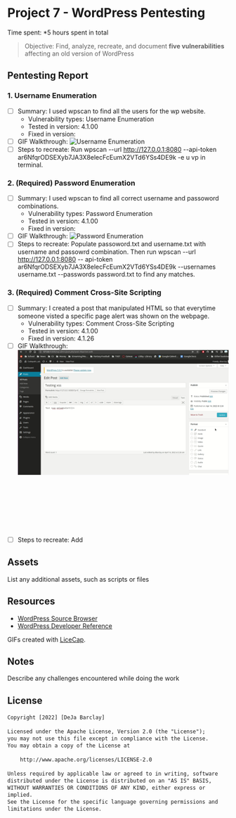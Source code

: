 # Project 7 - WordPress Pentesting

Time spent: *5 hours spent in total

> Objective: Find, analyze, recreate, and document **five vulnerabilities** affecting an old version of WordPress

## Pentesting Report

### 1. Username Enumeration
  - [ ] Summary: I used wpscan to find all the users for the wp website.
    - Vulnerability types: Username Enumeration
    - Tested in version: 4.1.00
    - Fixed in version: 
  - [ ] GIF Walkthrough: <img src="UsernameEnumeration.gif" alt="Username Enumeration">
  - [ ] Steps to recreate: Run wpscan --url http://127.0.0.1:8080 --api-token ar6NfqrODSEXyb7JA3X8elecFcEumX2VTd6YSs4DE9k -e u vp in terminal.

### 2. (Required) Password Enumeration
  - [ ] Summary: I used wpscan to find all correct username and passoword combinations.
    - Vulnerability types: Password Enumeration
    - Tested in version: 4.1.00
    - Fixed in version: 
  - [ ] GIF Walkthrough: <img src="PasswordEnumeration.gif" alt="Password Enumeration">
  - [ ] Steps to recreate: Populate passoword.txt and username.txt with username and passowrd combination. Then run wpscan --url http://127.0.0.1:8080 --         api-token ar6NfqrODSEXyb7JA3X8elecFcEumX2VTd6YSs4DE9k --usernames username.txt --passwords password.txt to find any matches.
  
### 3. (Required) Comment Cross-Site Scripting 
  - [ ] Summary: I created a post that manipulated HTML so that everytime someone visted a specific page alert was shown on the webpage. 
    - Vulnerability types: Comment Cross-Site Scripting 
    - Tested in version: 4.1.00
    - Fixed in version: 4.1.26
  - [ ] GIF Walkthrough: <img src="xss.gif" alt="Xss">
  - [ ] Steps to recreate: Add <svg onload=alert(1)> in text box to manipulate HTML.

## Assets

List any additional assets, such as scripts or files

## Resources

- [WordPress Source Browser](https://core.trac.wordpress.org/browser/)
- [WordPress Developer Reference](https://developer.wordpress.org/reference/)

GIFs created with [LiceCap](http://www.cockos.com/licecap/).

## Notes

Describe any challenges encountered while doing the work

## License

    Copyright [2022] [DeJa Barclay]

    Licensed under the Apache License, Version 2.0 (the "License");
    you may not use this file except in compliance with the License.
    You may obtain a copy of the License at

        http://www.apache.org/licenses/LICENSE-2.0

    Unless required by applicable law or agreed to in writing, software
    distributed under the License is distributed on an "AS IS" BASIS,
    WITHOUT WARRANTIES OR CONDITIONS OF ANY KIND, either express or implied.
    See the License for the specific language governing permissions and
    limitations under the License.
